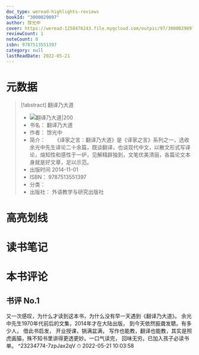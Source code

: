 ```yaml
---
doc_type: weread-highlights-reviews
bookId: "3000029097"
author: 馀光中
cover: https://weread-1258476243.file.myqcloud.com/outpic/97/3000029097.jpg
reviewCount: 1
noteCount: 0
isbn: 9787513551397
category: null
lastReadDate: 2022-05-21
---
```

# 元数据
> [!abstract] 翻译乃大道
> - ![ 翻译乃大道|200](https://weread-1258476243.file.myqcloud.com/outpic/97/3000029097.jpg)
> - 书名： 翻译乃大道
> - 作者： 馀光中
> - 简介： 　　《译家之言：翻译乃大道》是《译家之言》系列之一，选收余光中先生译论二十余篇，既谈翻译，也谈现代中文，以散文形式写译论，熔知性和感性于一炉，见解精辟独到，文笔优美清丽，各篇论文本身就是好文章，足以示范。  
> - 出版时间 2014-11-01
> - ISBN： 9787513551397
> - 分类： 
> - 出版社： 外语教学与研究出版社

# 高亮划线

# 读书笔记

# 本书评论

## 书评 No.1 
又一次感叹，为什么才读到这本书，为什么没有早一天遇到《翻译乃大道》。 余光中先生1970年代前后的文集，2014年才在大陆出版， 到今天依然振聋发聩。有多少人， 借此书启发， 开业授课，锅满盆满， 写作也能教，翻译也能教，其实是照虎画猫，殊不知书里讲得更透更妙。一口气读完， 回味无穷。已加入孩子必读书单。  ^23234774-7zpJax2qV
⏱ 2022-05-21 10:03:58
